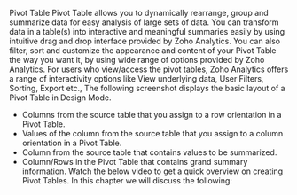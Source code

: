 Pivot Table
Pivot Table allows you to dynamically rearrange, group and summarize data for easy analysis of large sets of data. You can transform data in a table(s) into interactive and meaningful summaries easily by using intuitive drag and drop interface provided by Zoho Analytics. You can also filter, sort and customize the appearance and content of your Pivot Table the way you want it, by using wide range of options provided by Zoho Analytics. For users who view/access the pivot tables, Zoho Analytics offers a range of interactivity options like View underlying data, User Filters, Sorting, Export etc.,
The following screenshot displays the basic layout of a Pivot Table in Design Mode.
- Columns from the source table that you assign to a row orientation in a Pivot Table.
- Values of the column from the source table that you assign to a column orientation in a Pivot Table.
- Column from the source table that contains values to be summarized.
- Column/Rows in the Pivot Table that contains grand summary information.
Watch the below video to get a quick overview on creating Pivot Tables.
In this chapter we will discuss the following:
